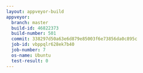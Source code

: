 ```yaml
---
layout: appveyor-build
appveyor:
  branch: master
  build-id: 46822373
  build-number: 501
  commit: 338297d50a63e6d879e85003f6e73856da0c895c
  job-id: vbppqlr628ek7b40
  job-number: 7
  os-name: Ubuntu
  test-result: 0
---
```

